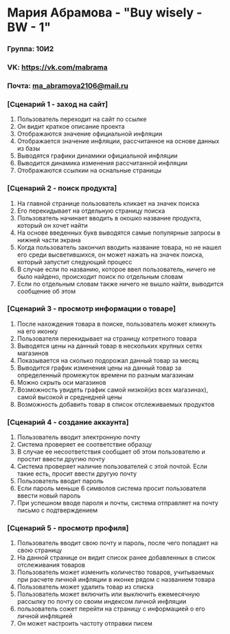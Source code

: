 # Мария Абрамова - "Buy wisely - BW - 1"
### Группа: 10И2
### VK: https://vk.com/mabrama
### Почта: ma_abramova2106@mail.ru


### [Сценарий 1 - заход на сайт]
1. Пользователь переходит на сайт по ссылке
2. Он видит краткое описание проекта
3. Отображаются значение официальной инфляции
4. Отображается значение инфляции, рассчитанное на основе данных из базы
5. Выводятся графики динамики официальной инфляции
6. Выводится динамика изменения рассчитанной инфляции
7. Отображаются ссылкии на оснальные страницы


### [Сценарий 2 - поиск продукта]
1. На главной странице пользователь кликает на значек поиска
2. Его перекидывает на отдельную страницу поиска
3. Пользователь начинает вводить в окошко название продукта, который он хочет найти
4. На основе введенных букв выводятся самые популярные запросы в нижней части экрана
5. Когда пользователь закончил вводить название товара, но не нашел его среди высветившихся, он может нажать на значек поиска, который запустит следующий процесс
6. В случае если по названию, которое ввел пользователь, ничего не было найдено, происходит поиск по отдельным словам
7. Если по отдельным словам также ничего не вышло найти, выводится сообщение об этом


### [Сценарий 3 - просмотр информации о товаре]
1. После нахождения товара в поиске, пользователь может кликнуть на его иконку
2. Пользователя перекидывает на страницу котретного товара
3. Выводятся цены на данный товар в нескольких крупных сетях магазинов
4. Показывается на сколько подорожал данный товар за месяц
5. Выводится график изменения цены на данный товар за определенный промежуток времени по разным магазинам
6. Можно скрыть оси магазинов
7. Возможность увидеть график самой низкой(из всех магазинах), самой высокой и среднедней цены
8. Возможность добавить товар в список отслеживаемых продуктов


### [Сценарий 4 - создание аккаунта]
1. Пользователь вводит электронную почту
2. Система проверяет ее соответствие образцу
3. В случае ее несоответствия сообщает об этом пользователю и простит ввести другию почту
4. Система проверяет наличие пользователей с этой почтой. Если такие есть, просит ввести другую почту
5. Пользователь вводит пароль
6. Если пароль меньше 6 символов система просит пользователя ввести новый пароль
7. При успешном вводе пароля и почты, система отправляет на почту письмо с подтверждением


### [Сценарий 5 - просмотр профиля]
1. Пользователь вводит свою почту и пароль, после чего попадает на свою страницу
2. На данной странице он видит список ранее добавленных в список отслеживания товаров
3. Пользователь может изменить количество товаров, учитываемых при расчете личной инфляции в иконке рядом с названием товара
4. Пользователь может удалить товар из списка
5. Пользователь может включить или выключить ежемесячную рассылку по почту со своим индексом личной инфляции
6. пользователь сожет перейти на страницу с информацией о его личной инфляцией
7. Он может настроить частоту отправки писем 



